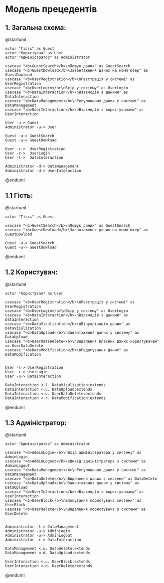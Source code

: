 # Модель прецедентів

## 1. Загальна схема:

@startuml

    actor "Гість" as Guest
    actor "Користувач" as User
    actor "Адміністратор" as Administrator

    usecase "<b>GuestSearch</b>\nПошук даних" as GuestSearch
    usecase "<b>GuestDowload</b>\Завантаження даних на комп'ютер" as GuestDowload
    usecase "<b>UserRegistration</b>\nРеєстрація у системі" as UserRegistration
    usecase "<b>UserLogin</b>\nВхід у систему" as UserLogin
    usecase "<b>DataInteraction</b>\nВзаємодія з даними" as DataInteraction
    usecase "<b>DataManagement</b>\nРегулювання даних у системі" as DataManagement
    usecase "<b>UserInteraction</b>\nВзаємодія з користувачами" as UserInteraction

    User -u-> Guest
    Administrator -u-> User

    Guest -u-> GuestSearch
    Guest -u-> GuestDowload

    User -r->  UserRegistration
    User -r->  UserLogin
    User -l->  DataInteraction

    Administrator -d-> DataManagement
    Administrator -d-> UserInteraction

@enduml

## 1.1 Гість:

@startuml

    actor "Гість" as Guest

    usecase "<b>GuestSearch</b>\nПошук даних" as GuestSearch
    usecase "<b>GuestDowload</b>\Завантаження даних на комп'ютер" as GuestDowload

    Guest -u-> GuestSearch
    Guest -u-> GuestDowload

@enduml 

## 1.2 Користувач:

@startuml

    actor "Користувач" as User

    usecase "<b>UserRegistration</b>\nРеєстрація у системі" as UserRegistration
    usecase "<b>UserLogin</b>\nВхід у систему" as UserLogin
    usecase "<b>DataInteraction</b>\nВзаємодія з даними" as DataInteraction
    usecase "<b>DataVisulization</b>\nВізуалізація даних" as DataVisulization
    usecase "<b>DataUpload</b>\nЗавантаження даних у систему" as DataUpload
    usecase "<b>UserDataDelete</b>\nВидалення власних даних користувачем" as UserDataDelete
    usecase "<b>DataModification</b>\nРедагування даних" as DataModification


    User -l-> UserRegistration
    User -r-> UserLogin
    User -u-> DataInteraction

    DataInteraction <.l. DataVisulization:extends
    DataInteraction <.u. DataUpload:extends
    DataInteraction <.u. UserDataDelete:extends
    DataInteraction <.r. DataModification:extends

@enduml

## 1.3 Адміністратор:

@startuml

    actor "Адміністратор" as Administrator

    usecase "<b>AdminLogin</b>\nВхід адміністратора у систему" as AdminLogin
    usecase "<b>AdminLogout</b>\nВихід адміністратора з системи" as AdminLogout
    usecase "<b>DataManagement</b>\nРегулювання даних у системі" as DataManagement
    usecase "<b>DataDelete</b>\nВидалення даних з системи" as DataDelete
    usecase "<b>DataUpload</b>\nЗавантаження даних у систему" as DataUpload
    usecase "<b>UserInteraction</b>\nВзаємодія з користувачами" as UserInteraction
    usecase "<b>UserBlock</b>\nБлокування користувача системи" as UserBlock
    usecase "<b>UserDelete</b>\nВидалення користувача з системи" as UserDelete


    Administrator -l-> DataManagement
    Administrator -u-> AdminLogin
    Administrator -u-> AdminLogout
    Administrator -r-> DataInteraction

    DataManagement <.u. DataDelete:extends
    DataManagement <.d. DataUpload:extends

    UserInteraction <.u. UserBlock:extends
    UserInteraction <.d. UserDelete:extends

@enduml
